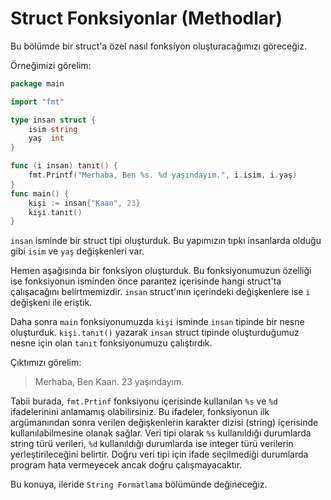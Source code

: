 # Struct Fonksiyonlar (Methodlar)

Bu bölümde bir struct'a özel nasıl fonksiyon oluşturacağımızı göreceğiz.

Örneğimizi görelim:

```go
package main

import "fmt"

type insan struct {
	isim string
	yaş  int
}

func (i insan) tanıt() {
	fmt.Printf("Merhaba, Ben %s. %d yaşındayım.", i.isim, i.yaş)
}
func main() {
	kişi := insan{"Kaan", 23}
	kişi.tanıt()
}
```

`insan` isminde bir struct tipi oluşturduk. Bu yapımızın tıpkı insanlarda olduğu gibi `isim` ve `yaş` değişkenleri var.

Hemen aşağısında bir fonksiyon oluşturduk. Bu fonksiyonumuzun özelliği ise fonksiyonun isminden önce parantez içerisinde hangi struct'ta çalışacağını belirtmemizdir. `insan` struct'ının içerindeki değişkenlere ise `i` değişkeni ile eriştik.

Daha sonra `main` fonksiyonumuzda `kişi` isminde `insan` tipinde bir nesne oluşturduk. `kişi.tanıt()` yazarak `insan` struct tipinde oluşturduğumuz nesne için olan `tanıt` fonksiyonumuzu çalıştırdık.

Çıktımızı görelim:

> Merhaba, Ben Kaan. 23 yaşındayım.

Tabii burada, `fmt.Prtinf` fonksiyonu içerisinde kullanılan `%s` ve `%d` ifadelerinini anlamamış olabilirsiniz. Bu ifadeler, fonksiyonun ilk argümanından sonra verilen değişkenlerin karakter dizisi (string) içerisinde kullanılabilmesine olanak sağlar. Veri tipi olarak `%s` kullanıldığı durumlarda string türü verileri, `%d` kullanıldığı durumlarda ise integer türü verilerin yerleştirileceğini belirtir. Doğru veri tipi için ifade seçilmediği durumlarda program hata vermeyecek ancak doğru çalışmayacaktır.

Bu konuya, ileride `String Formatlama` bölümünde değineceğiz.
